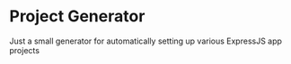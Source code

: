 # Project Generator
Just a small generator for automatically setting up various ExpressJS app projects
